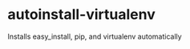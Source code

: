 autoinstall-virtualenv
======================

Installs easy_install, pip, and virtualenv automatically
